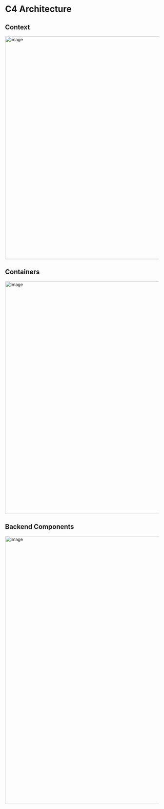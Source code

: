 # C4 Architecture

## Context
<img width="974" height="727" alt="image" src="https://github.com/user-attachments/assets/11e1f3ba-3d05-402f-bb5f-4a782c1d1d5c" />

## Containers
<img width="974" height="759" alt="image" src="https://github.com/user-attachments/assets/044302e9-6d0d-48c0-aaa7-1ae828c9a91b" />

## Backend Components
<img width="1278" height="874" alt="image" src="https://github.com/user-attachments/assets/d5af68ee-cb53-4bdc-8f39-c10df6bf3422" />




